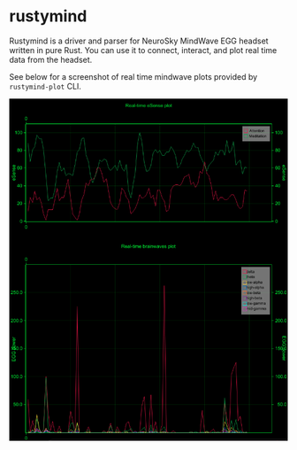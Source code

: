# rustymind
Rustymind is a driver and parser for NeuroSky MindWave EGG headset written in pure Rust. You can use it to connect, interact, and plot real time data from the headset.

See below for a screenshot of real time mindwave plots provided by `rustymind-plot` CLI.

![Real time plot screenshot](./docs/plot_demo.png)
